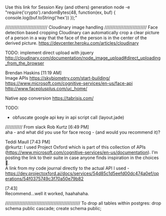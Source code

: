 


Use this link for Session Key (and others) generation
node -e "require('crypto').randomBytes(48, function(ex, buf) { console.log(buf.toString('hex')) });"

///////////////////////////
Cloudinary image handling
///////////////////////////
Face detection based cropping
Cloudinary can automatically crop a clear picture of a person in a way that the face of the person is in the center of the derived picture.
https://devcenter.heroku.com/articles/cloudinary

TODO: implement direct upload with jquery
http://cloudinary.com/documentation/node_image_upload#direct_uploading_from_the_browser



Brendan Haskins [11:19 AM]  
Image APIs
https://skybiometry.com/start-building/
https://www.microsoft.com/cognitive-services/en-us/face-api
http://www.faceplusplus.com/uc_home/

Native app conversion
https://tabrisjs.com/



TODO:
  - obfuscate google api key in api script call (layout.jade)


/////////// From slack
Rob Kurtz [6:49 PM]  
aha - and what did you use for face recog - (and would you recommend it)?

Teddi Maull [7:43 PM]  
@rkurtz: I used Project Oxford which is part of this collection of APIs (https://www.microsoft.com/cognitive-services/en-us/documentation). I’m posting the link to their suite in case anyone finds inspiration in the choices :slightly_smiling_face:.  
A link from my code journal directly to the actual API I used - https://dev.projectoxford.ai/docs/services/54d85c1d5eefd00dc474a0ef/operations/54f0375749c3f70a50e79b82

[7:43]  
Recommend…well it worked, haahahaha.




////////////////////////////////////////////////
To drop all tables within postgres:
drop schema public cascade;
create schema public;
